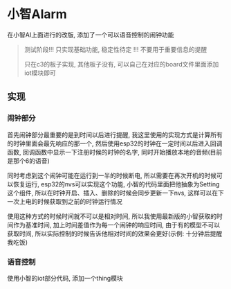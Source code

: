 # 小智Alarm

在小智AI上面进行的改版, 添加了一个可以语音控制的闹钟功能

> 测试阶段!!! 只实现基础功能, 稳定性待定 !!! 不要用于重要信息的提醒
>
> 只在c3的板子实现, 其他板子没有, 可以自己在对应的board文件里面添加iot模块即可

## 实现

### 闹钟部分

首先闹钟部分最重要的是到时间以后进行提醒, 我这里使用的实现方式是计算所有的时钟里面会最先响应的那一个, 然后使用esp32的时钟在一定时间以后进入回调函数, 回调函数中显示一下注册时候的时钟的名字, 同时开始播放本地的音频(目前是那个6的语音)

同时考虑到这个闹钟可能在运行到一半的时候断电, 所以需要在再次开机的时候可以恢复运行, esp32的nvs可以实现这个功能, 小智的代码里面把他抽象为Setting这个组件, 所以在时钟开启、插入、删除的时候会同步更新一下nvs, 这样可以在下一次上电的时候获取到之前的时钟运行情况

使用这种方式的时候时间就不可以是相对时间, 所以我使用最新版的小智获取的时间作为基准时间, 加上时间差值作为每一个闹钟的响应时间, 由于有的模型不可以获取时间, 所以实际控制的时候告诉他相对时间的效果会更好(示例: 十分钟后提醒我吃饭)

### 语音控制

使用小智的iot部分代码, 添加一个thing模块

